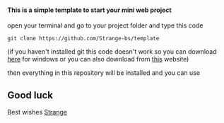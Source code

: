 #### This is a simple template to start your mini web project

open your terminal and go to your project folder 
and type this code

```batch
git clone https://github.com/Strange-bs/template
```
(if you haven't installed git this code doesn't work so you can download <a href="https://github.com/git-for-windows/git/releases/download/v2.34.1.windows.1/Git-2.34.1-64-bit.exe">here</a> for windows or you can also download from <a href="https://git-scm.com/download/">this</a> website)

then everything in this repository will be installed and you can use 

## Good luck 
Best wishes <a href="https://github.com/strange-bs">Strange</a>
